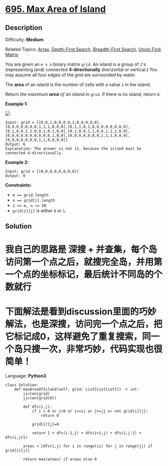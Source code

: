 # [695\. Max Area of Island](https://leetcode.com/problems/max-area-of-island/)

## Description

Difficulty: **Medium**  

Related Topics: [Array](https://leetcode.com/tag/array/), [Depth-First Search](https://leetcode.com/tag/depth-first-search/), [Breadth-First Search](https://leetcode.com/tag/breadth-first-search/), [Union Find](https://leetcode.com/tag/union-find/), [Matrix](https://leetcode.com/tag/matrix/)


You are given an `m x n` binary matrix `grid`. An island is a group of `1`'s (representing land) connected **4-directionally** (horizontal or vertical.) You may assume all four edges of the grid are surrounded by water.

The **area** of an island is the number of cells with a value `1` in the island.

Return _the maximum **area** of an island in_ `grid`. If there is no island, return `0`.

**Example 1:**

![](https://assets.leetcode.com/uploads/2021/05/01/maxarea1-grid.jpg)

```
Input: grid = [[0,0,1,0,0,0,0,1,0,0,0,0,0],[0,0,0,0,0,0,0,1,1,1,0,0,0],[0,1,1,0,1,0,0,0,0,0,0,0,0],[0,1,0,0,1,1,0,0,1,0,1,0,0],[0,1,0,0,1,1,0,0,1,1,1,0,0],[0,0,0,0,0,0,0,0,0,0,1,0,0],[0,0,0,0,0,0,0,1,1,1,0,0,0],[0,0,0,0,0,0,0,1,1,0,0,0,0]]
Output: 6
Explanation: The answer is not 11, because the island must be connected 4-directionally.
```

**Example 2:**

```
Input: grid = [[0,0,0,0,0,0,0,0]]
Output: 0
```

**Constraints:**

*   `m == grid.length`
*   `n == grid[i].length`
*   `1 <= m, n <= 50`
*   `grid[i][j]` is either `0` or `1`.


## Solution

# 我自己的思路是 深搜 + 并查集，每个岛访问第一个点之后，就搜完全岛，并用第一个点的坐标标记，最后统计不同岛的个数就行
# 下面解法是看到discussion里面的巧妙解法，也是深搜，访问完一个点之后，把它标记成0，这样避免了重复搜索，同一个岛只搜一次，非常巧妙，代码实现也很简单！

Language: **Python3**

```python3
class Solution:
    def maxAreaOfIsland(self, grid: List[List[int]]) -> int:
        ii=len(grid)
        jj=len(grid[0])
        
        def dfs(i,j):
            if i < 0 or j<0 or i>=ii or j>=jj or not grid[i][j]:
                return 0
            
            grid[i][j]=0
            
            return 1 + dfs(i-1,j) + dfs(i+1,j) + dfs(i,j-1) + dfs(i,j+1)
        
        areas = [dfs(i,j) for i in range(ii) for j in range(jj) if grid[i][j]]
        
        return max(areas) if areas else 0
```